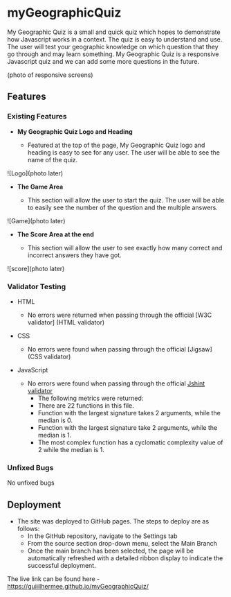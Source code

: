 # myGeographicQuiz

My Geographic Quiz is a small and quick quiz which hopes to demonstrate how Javascript works in a context. The quiz is easy to understand and use. The user 
will test your geographic knowledge on which question that they go through and may learn something. My Geographic Quiz is a responsive Javascript quiz and we
can add some more questions in the future.

(photo of responsive screens)

## Features 

### Existing Features

- __My Geographic Quiz Logo and Heading__

  - Featured at the top of the page, My Geographic Quiz logo and heading is easy to see for any user. The user will be able to see the name of the quiz.

![Logo](photo later)

- __The Game Area__

  - This section will allow the user to start the quiz. The user will be able to easily see the number of the question and the multiple answers.

![Game](photo later)

- __The Score Area at the end__

  - This section will allow the user to see exactly how many correct and incorrect answers they have got. 

![score](photo later)


### Validator Testing 

- HTML

    - No errors were returned when passing through the official [W3C validator] (HTML validator)

- CSS

    - No errors were found when passing through the official [Jigsaw] (CSS validator)

- JavaScript

    - No errors were found when passing through the official [Jshint validator](https://jshint.com/)
      - The following metrics were returned: 
      - There are 22 functions in this file.
      - Function with the largest signature takes 2 arguments, while the median is 0.
      - Function with the largest signature take 2 arguments, while the median is 1.
      - The most complex function has a cyclomatic complexity value of 2 while the median is 1.     


### Unfixed Bugs

No unfixed bugs

## Deployment

- The site was deployed to GitHub pages. The steps to deploy are as follows: 
  - In the GitHub repository, navigate to the Settings tab 
  - From the source section drop-down menu, select the Main Branch
  - Once the main branch has been selected, the page will be automatically refreshed with a detailed ribbon display to indicate the successful deployment. 

The live link can be found here - https://guiiilhermee.github.io/myGeographicQuiz/